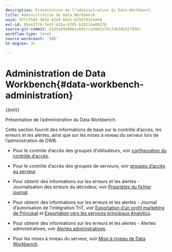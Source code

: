 ```yaml
---
description: Présentation de l’administration du Data Workbench.
title: Administration de Data Workbench
uuid: 97fc7565-9042-42e8-b6a2-6258783cbe69
exl-id: 8bee2ff6-7e5f-41ba-b705-b18216a082f8
source-git-commit: b1dda69a606a16dccca30d2a74c7e63dbd27936c
workflow-type: tm+mt
source-wordcount: '165'
ht-degree: 3%

---
```


# Administration de Data Workbench{#data-workbench-administration}

{{eol}}

Présentation de l’administration du Data Workbench.

Cette section fournit des informations de base sur le contrôle d’accès, les erreurs et les alertes, ainsi que sur les mises à niveau du serveur lors de l’administration de DWB.

* Pour le contrôle d’accès des groupes d’utilisateurs, voir [configuration du contrôle d’accès](https://experienceleague.adobe.com/docs/data-workbench/using/server-admin-install/admin-dwb-server/access-control/c-config-acs-ctrl.html).
* Pour le contrôle d’accès des groupes de serveurs, voir [groupes d’accès au serveur](https://experienceleague.adobe.com/docs/data-workbench/using/server-admin-install/admin-dwb-server/access-control/c-undst-acc-lvls.html).
* Pour obtenir des informations sur les erreurs et les alertes - Journalisation des erreurs du décodeur, voir [Propriétés du fichier journal](https://experienceleague.adobe.com/docs/data-workbench/using/dataset/log-proc-config-file/c-log-sources.html).
* Pour obtenir des informations sur les erreurs et les alertes - Journal d’autorisation de l’intégration TnT, voir [Exportation d’un profil marketing de Principal](https://experienceleague.adobe.com/docs/data-workbench/using/client/export-data/dwb-crs-integration.html?lang=en) et [Exportation vers les services principaux Analytics](https://experienceleague.adobe.com/docs/data-workbench/using/client/export-data/dwb-crs-integration.html?lang=en).

* Pour obtenir des informations sur les erreurs et les alertes - Alertes administratives, voir [Alertes administratives](https://experienceleague.adobe.com/docs/data-workbench/using/server-admin-install/config-settings/c-admin-alts-cfg-stgs.html).
* Pour les mises à niveau du serveur, voir [Mise à niveau de Data Workbench](https://experienceleague.adobe.com/docs/data-workbench/using/install/upgrade-dwb/c-upgrd-ins.html).
